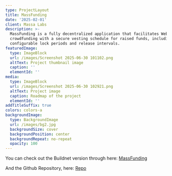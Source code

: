 ```yaml
---
type: ProjectLayout
title: MassFunding
date: '2025-02-01'
client: Massa Labs
description: >-
  MassFunding is a fully decentralized application that facilitates Web3
  crowdfunding with a secure vesting schedule for raised funds, including
  configurable lock periods and release intervals.
featuredImage:
  type: ImageBlock
  url: /images/Screenshot 2025-06-30 101102.png
  altText: Project thumbnail image
  caption: ''
  elementId: ''
media:
  type: ImageBlock
  url: /images/Screenshot 2025-06-30 102921.png
  altText: Project image
  caption: Roadmap of the project
  elementId: ''
addTitleSuffix: true
colors: colors-a
backgroundImage:
  type: BackgroundImage
  url: /images/bg2.jpg
  backgroundSize: cover
  backgroundPosition: center
  backgroundRepeat: no-repeat
  opacity: 100
---
```

You can check out the Buildnet version through here:  [MassFunding](https://massfunding.massa-deweb.xyz/)

And the Github Repository, here: [Repo](https://github.com/HahaZaineb/MassFunding.git)

